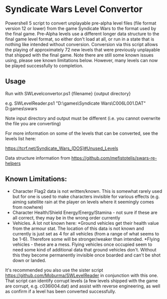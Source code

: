 # Syndicate Wars Level Convertor

Powershell 5 script to convert unplayable pre-alpha level files (file format version 12 or lower) from the game Syndicate Wars to the format used by the final game. Pre-Alpha levels use a different longer data structure to the final game level format, so either don't load at all, or run in a state that is nothing like intended without conversion. Conversion via this script allows the playing of approximately 72 new levels that were previously unplayable that shipped with the final game. Note there are still some known issues using, please see known limitations below. However, many levels can now be played successfully to completion.

## Usage

Run with SWLevelconvertor.ps1 {filename} {output directory}

e.g. SWLevelReader.ps1 "D:\games\Syndicate Wars\C006L001.DAT" D:games\swars

Note input directory and output must be different (i.e. you cannot overwrite the file you are converting)

For more information on some of the levels that can be converted, see the levels list here:

https://tcrf.net/Syndicate_Wars_(DOS)#Unused_Levels

Data structure information from https://github.com/mefistotelis/swars-re-helpers


## Known Limitations:

* Character Flag2 data is not written/known. This is somewhat rarely used but for one is used to make characters invisible for various effects (e.g. aiming satellite rain at the player on levels where it seemingly comes from nowhere)
* Character Health/Shield Energy/Energy/Stamina - not sure if these are all correct, they may be in the wrong order currently
* Vehicles. A lot not known here: 
*Ground vehicles get their health value from the armour stat. The location of this data is not known and currently is just set as 4 for all vehicles (from a range of what seems to be 1-6). Therefore some will be stronger/weaker than intended.
*Flying vehicles - these are a mess. Flying vehicles once occupied seem to need some kind of additional data that ground vehicles don't. Without this they become permanently invisible once boarded and can't be shot down or landed.

It's recommended you also use the sister script https://github.com/Moburma/SWLevelReader in conjunction with this one. That script can identify corrupt levels (a few levels shipped with the game are corrupt, e.g. c036l004.dat) and assist with reverse engineering, as well as confirm if a level has been converted successfully.
